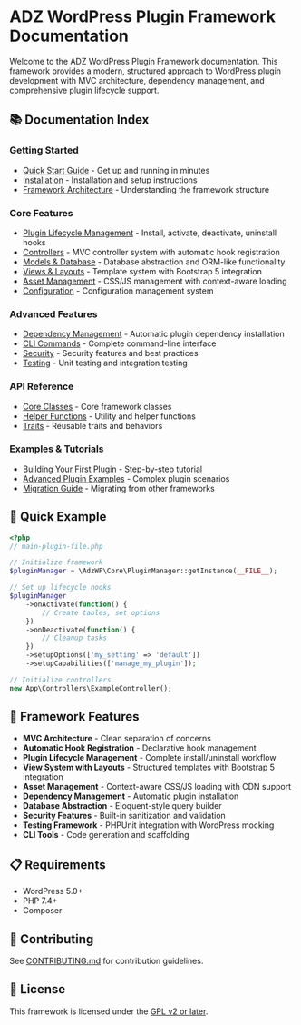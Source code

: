 # ADZ WordPress Plugin Framework Documentation

Welcome to the ADZ WordPress Plugin Framework documentation. This framework provides a modern, structured approach to WordPress plugin development with MVC architecture, dependency management, and comprehensive plugin lifecycle support.

## 📚 Documentation Index

### Getting Started
- [Quick Start Guide](getting-started.md) - Get up and running in minutes
- [Installation](installation.md) - Installation and setup instructions
- [Framework Architecture](architecture.md) - Understanding the framework structure

### Core Features
- [Plugin Lifecycle Management](PLUGIN_LIFECYCLE.md) - Install, activate, deactivate, uninstall hooks
- [Controllers](controllers.md) - MVC controller system with automatic hook registration
- [Models & Database](models-database.md) - Database abstraction and ORM-like functionality
- [Views & Layouts](views-layouts.md) - Template system with Bootstrap 5 integration
- [Asset Management](asset-management.md) - CSS/JS management with context-aware loading
- [Configuration](configuration.md) - Configuration management system

### Advanced Features
- [Dependency Management](dependency-management.md) - Automatic plugin dependency installation
- [CLI Commands](cli-commands.md) - Complete command-line interface
- [Security](security.md) - Security features and best practices
- [Testing](testing.md) - Unit testing and integration testing

### API Reference
- [Core Classes](api/core.md) - Core framework classes
- [Helper Functions](api/helpers.md) - Utility and helper functions
- [Traits](api/traits.md) - Reusable traits and behaviors

### Examples & Tutorials
- [Building Your First Plugin](examples/first-plugin.md) - Step-by-step tutorial
- [Advanced Plugin Examples](examples/advanced.md) - Complex plugin scenarios
- [Migration Guide](migration.md) - Migrating from other frameworks

## 🚀 Quick Example

```php
<?php
// main-plugin-file.php

// Initialize framework
$pluginManager = \AdzWP\Core\PluginManager::getInstance(__FILE__);

// Set up lifecycle hooks
$pluginManager
    ->onActivate(function() {
        // Create tables, set options
    })
    ->onDeactivate(function() {
        // Cleanup tasks
    })
    ->setupOptions(['my_setting' => 'default'])
    ->setupCapabilities(['manage_my_plugin']);

// Initialize controllers
new App\Controllers\ExampleController();
```

## 🔧 Framework Features

- **MVC Architecture** - Clean separation of concerns
- **Automatic Hook Registration** - Declarative hook management
- **Plugin Lifecycle Management** - Complete install/uninstall workflow
- **View System with Layouts** - Structured templates with Bootstrap 5 integration
- **Asset Management** - Context-aware CSS/JS loading with CDN support
- **Dependency Management** - Automatic plugin installation
- **Database Abstraction** - Eloquent-style query builder
- **Security Features** - Built-in sanitization and validation
- **Testing Framework** - PHPUnit integration with WordPress mocking
- **CLI Tools** - Code generation and scaffolding

## 📋 Requirements

- WordPress 5.0+
- PHP 7.4+
- Composer

## 🤝 Contributing

See [CONTRIBUTING.md](../CONTRIBUTING.md) for contribution guidelines.

## 📄 License

This framework is licensed under the [GPL v2 or later](../LICENSE).
